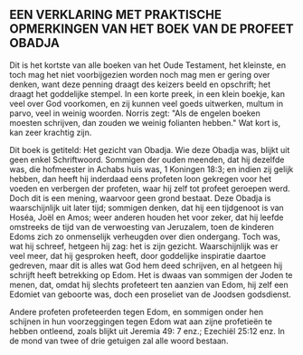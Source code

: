 ## EEN VERKLARING MET PRAKTISCHE OPMERKINGEN VAN HET BOEK VAN DE PROFEET OBADJA

Dit is het kortste van alle boeken van het Oude Testament, het kleinste, en toch mag het niet voorbijgezien worden noch mag men er gering over denken, want deze penning draagt des keizers beeld en opschrift; het draagt het goddelijke stempel. In een korte preek, in een klein boekje, kan veel over God voorkomen, en zij kunnen veel goeds uitwerken, multum in parvo, veel in weinig woorden. Norris zegt: "Als de engelen boeken moesten schrijven, dan zouden we weinig folianten hebben." Wat kort is, kan zeer krachtig zijn. 

Dit boek is getiteld: Het gezicht van Obadja. Wie deze Obadja was, blijkt uit geen enkel Schriftwoord. Sommigen der ouden meenden, dat hij dezelfde was, die hofmeester in Achabs huis was, 1 Koningen 18:3; en indien zij gelijk hebben, dan heeft hij inderdaad eens profeten loon gekregen voor het voeden en verbergen der profeten, waar hij zelf tot profeet geroepen werd. Doch dit is een mening, waarvoor geen grond bestaat. Deze Obadja is waarschijnlijk uit later tijd; sommigen denken, dat hij een tijdgenoot is van Hoséa, Joël en Amos; weer anderen houden het voor zeker, dat hij leefde omstreeks de tijd van de verwoesting van Jeruzalem, toen de kinderen Edoms zich zo onmenselijk verheugden over dien ondergang. Toch was, wat hij schreef, hetgeen hij zag: het is zijn gezicht. Waarschijnlijk was er veel meer, dat hij gesproken heeft, door goddelijke inspiratie daartoe gedreven, maar dit is alles wat God hem deed schrijven, en al hetgeen hij schrijft heeft betrekking op Edom. Het is dwaas van sommigen der Joden te menen, dat, omdat hij slechts profeteert ten aanzien van Edom, hij zelf een Edomiet van geboorte was, doch een proseliet van de Joodsen godsdienst. 

Andere profeten profeteerden tegen Edom, en sommigen onder hen schijnen in hun voorzeggingen tegen Edom wat aan zijne profetieën te hebben ontleend, zoals blijkt uit Jeremia 49: 7 enz.; Ezechiël 25:12 enz. In de mond van twee of drie getuigen zal alle woord bestaan. 
